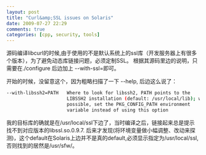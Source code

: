 ```yaml
---
layout: post
title: "Curl&amp;SSL issues on Solaris"
date: 2009-07-27 22:29
comments: true
categories: [cpp, security, tools] 
---
```


源码编译libcurl的时候,由于使用的不是默认系统上的ssl库（开发服务器上有很多个版本），为了避免动态库链接问题，必须定制SSL。
根据其源码里边的说明，只需要在./configure 后边加上 --with-ssl=<path>即可。

开始的时候，没留意这个，因为粗略扫描了一下 --help, 后边这么说了：
```bash
--with-libssh2=PATH   Where to look for libssh2, PATH points to the
                      LIBSSH2 installation (default: /usr/local/lib); when
                      possible, set the PKG_CONFIG_PATH environment
                      variable instead of using this option
```

我的目标库的确就是在/usr/local/ssl下边了，当时编译之后，链接起来总是提示找不到对应版本的libssl.so.0.9.7.
后来才发现(将环境变量做小幅调整、改动来探测)，这个default在Solaris上边并不是真的default,必须显示指定为/usr/local/ssl,否则找到的居然是/usr/sfw/。


